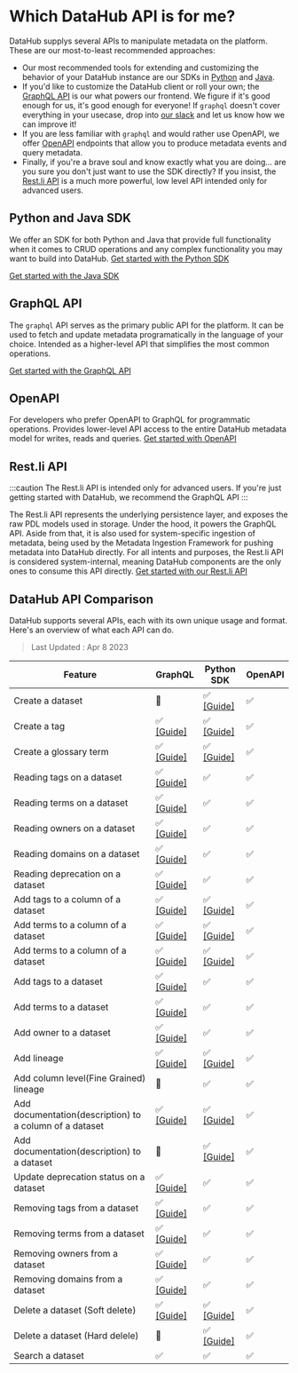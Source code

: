 # Which DataHub API is for me?

DataHub supplys several APIs to manipulate metadata on the platform. These are our most-to-least recommended approaches:

- Our most recommended tools for extending and customizing the behavior of your DataHub instance are our SDKs in [Python](metadata-ingestion/as-a-library.md) and [Java](metadata-integration/java/as-a-library.md).
- If you'd like to customize the DataHub client or roll your own; the [GraphQL API](docs/api/graphql/getting-started.md) is our what powers our frontend. We figure if it's good enough for us, it's good enough for everyone! If `graphql` doesn't cover everything in your usecase, drop into [our slack](docs/slack.md) and let us know how we can improve it!
- If you are less familiar with `graphql` and would rather use OpenAPI, we offer [OpenAPI](docs/api/openapi/openapi-usage-guide.md) endpoints that allow you to produce metadata events and query metadata.
- Finally, if you're a brave soul and know exactly what you are doing... are you sure you don't just want to use the SDK directly? If you insist, the [Rest.li API](docs/api/restli/restli-overview.md) is a much more powerful, low level API intended only for advanced users.

## Python and Java SDK

We offer an SDK for both Python and Java that provide full functionality when it comes to CRUD operations and any complex functionality you may want to build into DataHub.
<a
    className='button button--primary button--lg'
    href="/docs/metadata-ingestion/as-a-library">
Get started with the Python SDK
</a>

<a
    className='button button--primary button--lg'
    href="/docs/metadata-integration/java/as-a-library">
Get started with the Java SDK
</a>

## GraphQL API

The `graphql` API serves as the primary public API for the platform. It can be used to fetch and update metadata programatically in the language of your choice. Intended as a higher-level API that simplifies the most common operations.

<a
    className='button button--primary button--lg'
    href="/docs/api/graphql/getting-started">
Get started with the GraphQL API
</a>

## OpenAPI

For developers who prefer OpenAPI to GraphQL for programmatic operations. Provides lower-level API access to the entire DataHub metadata model for writes, reads and queries.
<a
    className='button button--primary button--lg'
    href="/docs/api/openapi/openapi-usage-guide">
Get started with OpenAPI
</a>

## Rest.li API

:::caution
The Rest.li API is intended only for advanced users. If you're just getting started with DataHub, we recommend the GraphQL API
:::

The Rest.li API represents the underlying persistence layer, and exposes the raw PDL models used in storage. Under the hood, it powers the GraphQL API. Aside from that, it is also used for system-specific ingestion of metadata, being used by the Metadata Ingestion Framework for pushing metadata into DataHub directly. For all intents and purposes, the Rest.li API is considered system-internal, meaning DataHub components are the only ones to consume this API directly.
<a
    className='button button--primary button--lg'
    href="/docs/api/restli/restli-overview">
Get started with our Rest.li API
</a>

## DataHub API Comparison

DataHub supports several APIs, each with its own unique usage and format.
Here's an overview of what each API can do.

> Last Updated : Apr 8 2023

| Feature                                                 | GraphQL                                                       | Python SDK                                                   | OpenAPI |
|---------------------------------------------------------|---------------------------------------------------------------|--------------------------------------------------------------| ------- |
| Create a dataset                                        | 🚫                                                            | ✅ [[Guide]](/docs/api/tutorials/creating-datasets.md)        | ✅      |
| Create a tag                                            | ✅ [[Guide]](/docs/api/tutorials/creating-tags.md)             | ✅ [[Guide]](/docs/api/tutorials/creating-tags.md)            | ✅      |
| Create a glossary term                                  | ✅ [[Guide]](/docs/api/tutorials/creating-terms.md)            | ✅ [[Guide]](/docs/api/tutorials/creating-terms.md)           | ✅      |
| Reading tags on a dataset                               | ✅ [[Guide]](/docs/api/tutorials/reading-tags.md)              | ✅        | ✅      |
| Reading terms on a dataset                              | ✅ [[Guide]](/docs/api/tutorials/reading-terms.md)             | ✅            | ✅      |
| Reading owners on a dataset                             | ✅ [[Guide]](/docs/api/tutorials/reading-owners.md)            | ✅           | ✅      |
| Reading domains on a dataset                            | ✅ [[Guide]](/docs/api/tutorials/reading-domains.md)           | ✅         | ✅      |
| Reading deprecation on a dataset                        | ✅ [[Guide]](/docs/api/tutorials/reading-deprecation.md)       | ✅      | ✅      |
| Add tags to a column of a dataset                       | ✅ [[Guide]](/docs/api/tutorials/adding-tags.md)               | ✅ [[Guide]](/docs/api/tutorials/adding-tags.md)              | ✅      |
| Add terms to a column of a dataset                      | ✅ [[Guide]](/docs/api/tutorials/adding-terms.md)              | ✅ [[Guide]](/docs/api/tutorials/adding-terms.md)             | ✅      |
| Add terms to a column of a dataset                      | ✅ [[Guide]](/docs/api/tutorials/adding-ownerships.md)         | ✅ [[Guide]](/docs/api/tutorials/adding-ownerships.md)        | ✅      |
| Add tags to a dataset                                   | ✅ [[Guide]](/docs/api/tutorials/adding-tags.md)               | ✅                                                            | ✅      |
| Add terms to a dataset                                  | ✅ [[Guide]](/docs/api/tutorials/adding-terms.md)              | ✅                                                            | ✅      |
| Add owner to a dataset                                  | ✅ [[Guide]](/docs/api/tutorials/adding-ownerships.md)         | ✅                                                            | ✅      |
| Add lineage                                             | ✅ [[Guide]](/docs/api/tutorials/adding-lineage.md)            | ✅ [[Guide]](/docs/api/tutorials/adding-lineage.md)           | ✅      |
| Add column level(Fine Grained) lineage                  | 🚫                                                            | ✅                                                            | ✅      |
| Add documentation(description) to a column of a dataset | ✅ [[Guide]](/docs/api/tutorials/adding-column-description.md) | ✅ [[Guide]](/docs/api/tutorials/adding-column-description.md) | ✅      |
| Add documentation(description) to a dataset             | 🚫                                                            | ✅ [[Guide]](/docs/api/tutorials/adding-dataset-description.md) | ✅      |
| Update deprecation status on a dataset                  | ✅ [[Guide]](/docs/api/tutorials/update-deprecation.md)        | ✅  | ✅      |
| Removing tags from a dataset                            | ✅ [[Guide]](/docs/api/tutorials/removing-tags.md)             | ✅  | ✅      |
| Removing terms from a dataset                           | ✅ [[Guide]](/docs/api/tutorials/removing-terms.md)            | ✅  | ✅      |
| Removing owners from a dataset                          | ✅ [[Guide]](/docs/api/tutorials/removing-owners.md)           | ✅  | ✅      |
| Removing domains from a dataset                         | ✅ [[Guide]](/docs/api/tutorials/removing-domains.md)          | ✅  | ✅      |
| Delete a dataset (Soft delete)                          | ✅ [[Guide]](/docs/api/tutorials/deleting-entities-by-urn.md)  | ✅ [[Guide]](/docs/api/tutorials/deleting-entities-by-urn.md) | ✅      |
| Delete a dataset (Hard delele)                          | 🚫                                                            | ✅ [[Guide]](/docs/api/tutorials/deleting-entities-by-urn.md) | ✅      |
| Search a dataset                                        | ✅                                                             | ✅                                                            | ✅      |
